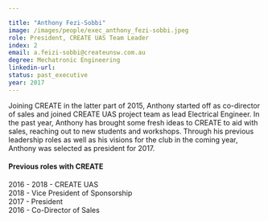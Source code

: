 ```yaml
---

title: "Anthony Fezi-Sobbi"
image: /images/people/exec_anthony_fezi-sobbi.jpeg
role: President, CREATE UAS Team Leader
index: 2
email: a.feizi-sobbi@createunsw.com.au
degree: Mechatronic Engineering
linkedin-url:
status: past_executive
year: 2017
---
```

Joining CREATE in the latter part of 2015, Anthony started off as co-director of sales and joined CREATE UAS project team as lead Electrical Engineer. In the past year, Anthony has brought some fresh ideas to CREATE to aid with sales, reaching out to new students and workshops. Through his previous leadership roles as well as his visions for the club in the coming year, Anthony was selected as president for 2017.
<h4>Previous roles with CREATE</h4>
2016 - 2018 - CREATE UAS<br>
2018 - Vice President of Sponsorship<br>
2017 - President <br>
2016 - Co-Director of Sales<br>
